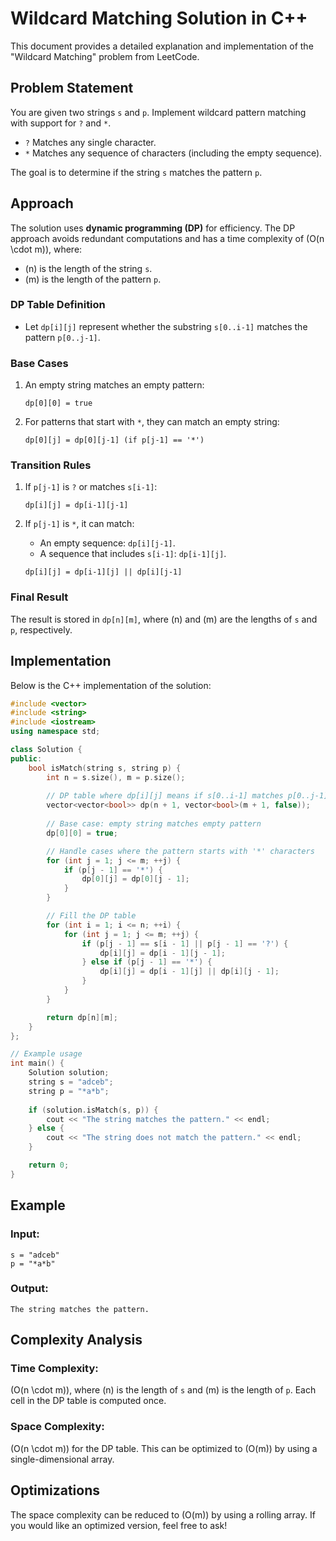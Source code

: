 
# Wildcard Matching Solution in C++

This document provides a detailed explanation and implementation of the "Wildcard Matching" problem from LeetCode.

## Problem Statement

You are given two strings `s` and `p`. Implement wildcard pattern matching with support for `?` and `*`.

- `?` Matches any single character.
- `*` Matches any sequence of characters (including the empty sequence).

The goal is to determine if the string `s` matches the pattern `p`.

## Approach

The solution uses **dynamic programming (DP)** for efficiency. The DP approach avoids redundant computations and has a time complexity of \(O(n \cdot m)\), where:

- \(n\) is the length of the string `s`.
- \(m\) is the length of the pattern `p`.

### DP Table Definition

- Let `dp[i][j]` represent whether the substring `s[0..i-1]` matches the pattern `p[0..j-1]`.

### Base Cases

1. An empty string matches an empty pattern:
   ```
   dp[0][0] = true
   ```

2. For patterns that start with `*`, they can match an empty string:
   ```
   dp[0][j] = dp[0][j-1] (if p[j-1] == '*')
   ```

### Transition Rules

1. If `p[j-1]` is `?` or matches `s[i-1]`:
   ```
   dp[i][j] = dp[i-1][j-1]
   ```

2. If `p[j-1]` is `*`, it can match:
   - An empty sequence: `dp[i][j-1]`.
   - A sequence that includes `s[i-1]`: `dp[i-1][j]`.

   ```
   dp[i][j] = dp[i-1][j] || dp[i][j-1]
   ```

### Final Result

The result is stored in `dp[n][m]`, where \(n\) and \(m\) are the lengths of `s` and `p`, respectively.

## Implementation

Below is the C++ implementation of the solution:

```cpp
#include <vector>
#include <string>
#include <iostream>
using namespace std;

class Solution {
public:
    bool isMatch(string s, string p) {
        int n = s.size(), m = p.size();
        
        // DP table where dp[i][j] means if s[0..i-1] matches p[0..j-1]
        vector<vector<bool>> dp(n + 1, vector<bool>(m + 1, false));
        
        // Base case: empty string matches empty pattern
        dp[0][0] = true;

        // Handle cases where the pattern starts with '*' characters
        for (int j = 1; j <= m; ++j) {
            if (p[j - 1] == '*') {
                dp[0][j] = dp[0][j - 1];
            }
        }

        // Fill the DP table
        for (int i = 1; i <= n; ++i) {
            for (int j = 1; j <= m; ++j) {
                if (p[j - 1] == s[i - 1] || p[j - 1] == '?') {
                    dp[i][j] = dp[i - 1][j - 1];
                } else if (p[j - 1] == '*') {
                    dp[i][j] = dp[i - 1][j] || dp[i][j - 1];
                }
            }
        }

        return dp[n][m];
    }
};

// Example usage
int main() {
    Solution solution;
    string s = "adceb";
    string p = "*a*b";
    
    if (solution.isMatch(s, p)) {
        cout << "The string matches the pattern." << endl;
    } else {
        cout << "The string does not match the pattern." << endl;
    }

    return 0;
}
```

## Example

### Input:

```text
s = "adceb"
p = "*a*b"
```

### Output:

```text
The string matches the pattern.
```

## Complexity Analysis

### Time Complexity:

\(O(n \cdot m)\), where \(n\) is the length of `s` and \(m\) is the length of `p`. Each cell in the DP table is computed once.

### Space Complexity:

\(O(n \cdot m)\) for the DP table. This can be optimized to \(O(m)\) by using a single-dimensional array.

## Optimizations

The space complexity can be reduced to \(O(m)\) by using a rolling array. If you would like an optimized version, feel free to ask!
